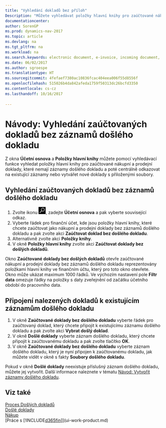 ```yaml
---
title: "Vyhledání dokladů bez příloh"
Description: "Můžete vyhledávat položky hlavní knihy pro zaúčtované nákupní a prodejní doklady, které nemají došlé elektronické doklady, jako jsou importované faktury."
documentationcenter: 
author: SorenGP
ms.prod: dynamics-nav-2017
ms.topic: article
ms.devlang: na
ms.tgt_pltfrm: na
ms.workload: na
ms.search.keywords: electronic document, e-invoice, incoming document, OCR, ecommerce, document exchange, import invoice
ms.date: 06/02/2017
ms.author: sgroespe
ms.translationtype: HT
ms.sourcegitcommit: 4fefaef7380ac10836fcac404eea006f55d8556f
ms.openlocfilehash: 515026b4da842afeda1759f50313dc26bcfd3350
ms.contentlocale: cs-cz
ms.lasthandoff: 10/16/2017

---
```

# <a name="how-to-find-posted-documents-without-incoming-document-records"></a>Návody: Vyhledání zaúčtovaných dokladů bez záznamů došlého dokladu
Z okna **Účetní osnova** a **Položky hlavní knihy** můžete pomocí vyhledávací funkce vyhledat položky hlavní knihy pro zaúčtované nákupní a prodejní doklady, které nemají záznamy došlého dokladu a poté centrálně odkazovat na existující záznamy nebo vytvářet nové doklady s přiloženými soubory.

## <a name="to-find-posted-documents-without-incoming-document-records"></a>Vyhledání zaúčtovaných dokladů bez záznamů došlého dokladu
1. Zvolte ikonu ![Vyhledat stránku nebo sestavu](media/ui-search/search_small.png "Ikona Vyhledat stránku nebo sestavu"), zadejte **Účetní osnova** a pak vyberte související odkaz.
2. Vyberte řádek pro finanční účet, kde jsou položky hlavní knihy, které chcete zaúčtovat jako nákupní a prodejní doklady bez záznamů došlého dokladu a pak zvolte akci **Zaúčtovat doklad bez došlého dokladu**.
3. Alternativně zvolte akci **Položky knihy**.
4. V okně **Položky hlavní knihy** zvolte akci **Zaúčtovat doklady bez došlých dokladů**.

Okno **Zaúčtované doklady bez došlých dokladů** otevře zaúčtované nákupní a prodejní doklady bez záznamů došlého dokladu reprezentovány položkami hlavní knihy ve finančním účtu, který pro toto okno otevřete. Okno může ukázat maximum 1000 řádků. Ve výchozím nastavení pole **Filtr data** omezuje řádky na položky s daty zveřejnění od začátku účetního období do pracovního data.

## <a name="to-connect-found-documents-to-existing-incoming-document-records"></a>Připojení nalezených dokladů k existujícím záznamům došlého dokladu
1. V okně **Zaúčtované doklady bez došlého dokladu** vyberte řádek pro zaúčtovaný doklad, který chcete připojit k existujícímu záznamu došlého dokladu a pak zvolte akci **Vybrat došlý doklad**.
2. V okně **Došlé doklady** vyberte záznam došlého dokladu, který chcete připojit k zaúčtovanému dokladu a pak zvolte tlačítko **OK**.
3. V okně **Zaúčtované doklady bez došlého dokladu** vyberte záznam došlého dokladu, který je nyní připojen k zaúčtovanému dokladu, jak můžete vidět v okně s fakty **Soubory došlého dokladu**.

Pokud v okně **Došlé doklady** neexistuje příslušný záznam došlého dokladu, můžete jej vytvořit. Další informace naleznete v tématu [Návod: Vytvořit záznamy došlého dokladu](across-how-create-income-document-records.md).

## <a name="see-also"></a>Viz také
[Proces Došlých dokladů](across-process-income-documents.md)  
[Došlé doklady](across-income-documents.md)  
[Nákup](purchasing-manage-purchasing.md)  
[Práce s [!INCLUDE[d365fin](includes/d365fin_md.md)]](ui-work-product.md)

